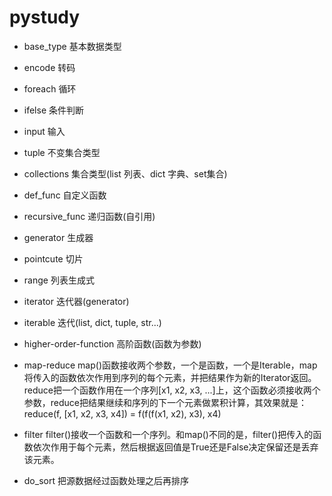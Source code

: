 # pystudy

* base_type   基本数据类型
* encode      转码
* foreach     循环
* ifelse      条件判断
* input       输入
* tuple       不变集合类型
* collections 集合类型(list 列表、dict 字典、set集合)

* def_func    自定义函数
* recursive_func 递归函数(自引用)
* generator   生成器
* pointcute   切片
* range       列表生成式
* iterator    迭代器(generator)
* iterable    迭代(list, dict, tuple, str...)

* higher-order-function 高阶函数(函数为参数)
* map-reduce  map()函数接收两个参数，一个是函数，一个是Iterable，map将传入的函数依次作用到序列的每个元素，并把结果作为新的Iterator返回。reduce把一个函数作用在一个序列[x1, x2, x3, ...]上，这个函数必须接收两个参数，reduce把结果继续和序列的下一个元素做累积计算，其效果就是：reduce(f, [x1, x2, x3, x4]) = f(f(f(x1, x2), x3), x4)
* filter      filter()接收一个函数和一个序列。和map()不同的是，filter()把传入的函数依次作用于每个元素，然后根据返回值是True还是False决定保留还是丢弃该元素。
* do_sort     把源数据经过函数处理之后再排序

